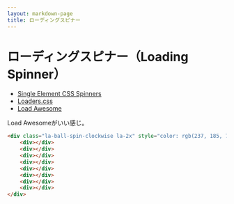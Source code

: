 ```yaml
---
layout: markdown-page
title: ローディングスピナー
---
```

ローディングスピナー（Loading Spinner）
=============

- [Single Element CSS Spinners](http://projects.lukehaas.me/css-loaders/)
- [Loaders.css](http://connoratherton.com/loaders)
- [Load Awesome](http://github.danielcardoso.net/load-awesome/)

Load Awesomeがいい感じ。

```html
<div class="la-ball-spin-clockwise la-2x" style="color: rgb(237, 185, 72);">
    <div></div>
    <div></div>
    <div></div>
    <div></div>
    <div></div>
    <div></div>
    <div></div>
    <div></div>
</div>
```
